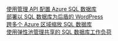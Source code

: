 [使用管理 API 配置 Azure SQL 数据库][1]   
[部署以 SQL 数据库为后盾的 WordPress][4]   
[跨多个 Azure 区域缩放 SQL 数据库][2]   
[使用弹性池管理共享的 SQL 数据库工作负荷][3]

[1]: https://github.com/Azure-Samples/sql-database-java-manage-db
[2]: https://github.com/Azure-Samples/sql-database-java-manage-sql-databases-across-regions
[3]: ../java-sdk-manage-sql-elastic-pools.md
[4]: https://github.com/Azure-Samples/app-service-java-manage-data-connections-for-web-apps
